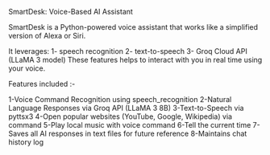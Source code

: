 SmartDesk: Voice-Based AI Assistant

SmartDesk is a Python-powered voice assistant that works like a simplified version of Alexa or Siri.

It leverages:
1- speech recognition
2- text-to-speech 
3- Groq Cloud API (LLaMA 3 model)
These features helps to interact with you in real time using your voice.

Features included :-

1-Voice Command Recognition using speech_recognition
2-Natural Language Responses via Groq API (LLaMA 3 8B)
3-Text-to-Speech via pyttsx3
4-Open popular websites (YouTube, Google, Wikipedia) via command
5-Play local music with voice command
6-Tell the current time
7-Saves all AI responses in text files for future reference
8-Maintains chat history log
